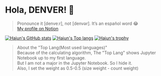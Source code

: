 # Hola, DENVER! 👋

> Pronounce it [denve:r], not [denvər]. It’s an español word 😂  
> [My profile on Notion](https://fe-dev-denver.notion.site/Hola-DENVER-e58b3ac4e5e9464ea7ef537957a2e4ad)

[![Hajun's GitHub stats](http://github-readme-streak-stats.herokuapp.com?user=hajun-myoung&theme=dark&background=000000&card_width=410)](https://github.com/anuraghazra/github-readme-stats)
[![Hajun's Top langs](https://github-readme-stats.vercel.app/api/top-langs/?username=hajun-myoung&layout=compact&theme=vision-friendly-dark&size_weight=0.5&count_weight=0.5&hide=jupyter%20notebook&card_width=355)](https://github.com/anuraghazra/github-readme-stats)
[![Hajun's trophy](https://github-profile-trophy.vercel.app/?username=hajun-myoung&theme=onedark&row=1&column=7)](https://github.com/ryo-ma/github-profile-trophy)

> About the "Top Lang(Most used languages)"  
> Because of the calculating algorithm, The "Top Lang" shows Jupyter Notebook up to my first language.  
> But I am not a major in the Jupyter Notebook. So I hide it.  
> Also, I set the weight as 0.5-0.5 (size weight - count weight)
